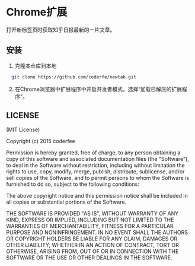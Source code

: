 # Chrome扩展

打开新标签页时获取知乎日报最新的一片文章。

## 安装

1. 克隆本仓库到本地

  ```sh
    git clone https://github.com/coderfe/newtab.git
  ```

2. 在Chrome浏览器中扩展程序中开启开发者模式，选择“加载已解压的扩展程序”。

## LICENSE

(MIT License)

Copyright (c) 2015 coderfee

Permission is hereby granted, free of charge, to any person obtaining a copy of this software and associated documentation files (the "Software"), to deal in the Software without restriction, including without limitation the rights to use, copy, modify, merge, publish, distribute, sublicense, and/or sell copies of the Software, and to permit persons to whom the Software is furnished to do so, subject to the following conditions:

The above copyright notice and this permission notice shall be included in all copies or substantial portions of the Software.

THE SOFTWARE IS PROVIDED "AS IS", WITHOUT WARRANTY OF ANY KIND, EXPRESS OR IMPLIED, INCLUDING BUT NOT LIMITED TO THE WARRANTIES OF MERCHANTABILITY, FITNESS FOR A PARTICULAR PURPOSE AND NONINFRINGEMENT. IN NO EVENT SHALL THE AUTHORS OR COPYRIGHT HOLDERS BE LIABLE FOR ANY CLAIM, DAMAGES OR OTHER LIABILITY, WHETHER IN AN ACTION OF CONTRACT, TORT OR OTHERWISE, ARISING FROM, OUT OF OR IN CONNECTION WITH THE SOFTWARE OR THE USE OR OTHER DEALINGS IN THE SOFTWARE.